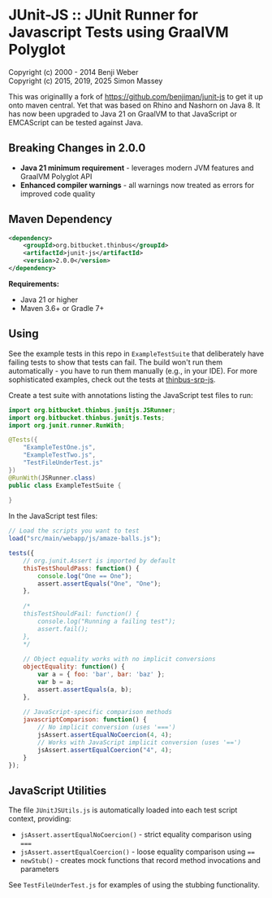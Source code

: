 # JUnit-JS :: JUnit Runner for Javascript Tests using GraalVM Polyglot

Copyright (c) 2000 - 2014 Benji Weber  
Copyright (c) 2015, 2019, 2025 Simon Massey

This was originallly a fork of https://github.com/benjiman/junit-js to get it up onto maven central. Yet that was based on Rhino and Nashorn on Java 8. It has now been upgraded to Java 21 on GraalVM to that JavaScript or EMCAScript can be tested against Java. 

## Breaking Changes in 2.0.0

- **Java 21 minimum requirement** - leverages modern JVM features and GraalVM Polyglot API
- **Enhanced compiler warnings** - all warnings now treated as errors for improved code quality

## Maven Dependency

```xml
<dependency>
    <groupId>org.bitbucket.thinbus</groupId>
    <artifactId>junit-js</artifactId>
    <version>2.0.0</version>
</dependency>
```

**Requirements:**
- Java 21 or higher
- Maven 3.6+ or Gradle 7+

## Using

See the example tests in this repo in `ExampleTestSuite` that deliberately have failing tests to show that tests can fail. The build won't run them automatically - you have to run them manually (e.g., in your IDE). For more sophisticated examples, check out the tests at [thinbus-srp-js](https://bitbucket.org/simon_massey/thinbus-srp-js).

Create a test suite with annotations listing the JavaScript test files to run:

```java
import org.bitbucket.thinbus.junitjs.JSRunner;
import org.bitbucket.thinbus.junitjs.Tests;
import org.junit.runner.RunWith;

@Tests({
    "ExampleTestOne.js",
    "ExampleTestTwo.js", 
    "TestFileUnderTest.js"
})
@RunWith(JSRunner.class)
public class ExampleTestSuite {
    
}
```

In the JavaScript test files:

```javascript
// Load the scripts you want to test
load("src/main/webapp/js/amaze-balls.js");

tests({
    // org.junit.Assert is imported by default
    thisTestShouldPass: function() {
        console.log("One == One");
        assert.assertEquals("One", "One");
    },
    
    /*
    thisTestShouldFail: function() {
        console.log("Running a failing test");
        assert.fail();
    },
    */
    
    // Object equality works with no implicit conversions
    objectEquality: function() {
        var a = { foo: 'bar', bar: 'baz' };
        var b = a;
        assert.assertEquals(a, b);
    },
    
    // JavaScript-specific comparison methods
    javascriptComparison: function() {
        // No implicit conversion (uses '===')
        jsAssert.assertEqualNoCoercion(4, 4);
        // Works with JavaScript implicit conversion (uses '==')
        jsAssert.assertEqualCoercion("4", 4);
    }
});
```

## JavaScript Utilities

The file `JUnitJSUtils.js` is automatically loaded into each test script context, providing:

- `jsAssert.assertEqualNoCoercion()` - strict equality comparison using `===`
- `jsAssert.assertEqualCoercion()` - loose equality comparison using `==`  
- `newStub()` - creates mock functions that record method invocations and parameters

See `TestFileUnderTest.js` for examples of using the stubbing functionality.
